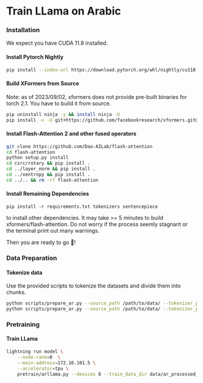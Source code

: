 # Train LLama on Arabic

### Installation

We expect you have CUDA 11.8 installed.

#### Install Pytorch Nightly

```bash
pip install --index-url https://download.pytorch.org/whl/nightly/cu118 --pre 'torch>=2.1.0dev'
```

#### Build XFormers from Source

Note: as of 2023/09/02, xformers does not provide pre-built binaries for torch 2.1. You have to build it from source.

```bash
pip uninstall ninja -y && install ninja -U
pip install -v -U git+https://github.com/facebookresearch/xformers.git@main#egg=xformers
```

#### Install Flash-Attention 2 and other fused operators

```bash
git clone https://github.com/Dao-AILab/flash-attention
cd flash-attention
python setup.py install
cd csrc/rotary && pip install .
cd ../layer_norm && pip install .
cd ../xentropy && pip install .
cd ../.. && rm -rf flash-attention
```

#### Install Remaining Dependencies

```
pip install -r requirements.txt tokenizers sentencepiece
```

to install other dependencies.
It may take >= 5 minutes to build xformers/flash-attention. Do not worry if the process seemly stagnant or the terminal print out many warnings.

Then you are ready to go 🎉!

### Data Preparation

#### Tokenize data

Use the provided scripts to tokenize the datasets and divide them into chunks.

```bash
python scripts/prepare_ar.py --source_path /path/to/data/ --tokenizer_path data/llama --destination_path data/ar_processed_train --split train --percentage 1.0
python scripts/prepare_ar.py --source_path /path/to/data/ --tokenizer_path data/llama --destination_path data/ar_processed --split val --percentage 1.0
```

### Pretraining

#### Train LLama

```bash
lightning run model \
    --node-rank=0  \
    --main-address=172.16.101.5 \
    --accelerator=tpu \
    pretrain/arllama.py --devices 8 --train_data_dir data/ar_processed_train  --val_data_dir data/ar_processed_val
```
